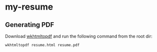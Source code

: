 # my-resume


## Generating PDF 

Download [wkhtmltopdf](https://wkhtmltopdf.org/downloads.html) and run the following command from the root dir:

```shell
wkhtmltopdf resume.html resume.pdf
```